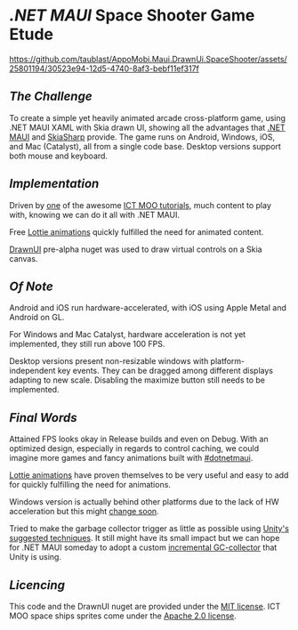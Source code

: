 # _.NET MAUI_ Space Shooter Game Etude


https://github.com/taublast/AppoMobi.Maui.DrawnUi.SpaceShooter/assets/25801194/30523e94-12d5-4740-8af3-bebf11ef317f


## _The Challenge_

To create a simple yet heavily animated arcade cross-platform game, using .NET MAUI XAML with Skia drawn UI, showing all the advantages that [.NET MAUI](https://learn.microsoft.com/en-us/dotnet/maui) and [SkiaSharp](https://github.com/mono/SkiaSharp) provide. 
The game runs on Android, Windows, iOS, and Mac (Catalyst), all from a single code base. Desktop versions support both mouse and keyboard.

## _Implementation_

Driven by [one](https://github.com/mooict/WPF-Space-shooter-game) of the awesome [ICT MOO tutorials](https://www.youtube.com/@mooict/videos), much content to play with, knowing we can do it all with .NET MAUI.  

Free [Lottie animations](https://lottiefiles.com/) quickly fulfilled the need for animated content.

[DrawnUI](https://github.com/taublast/AppoMobi.Maui.DrawnUi.Demo) pre-alpha nuget was used to draw virtual controls on a Skia canvas.

## _Of Note_

Android and iOS run hardware-accelerated, with iOS using Apple Metal and Android on GL. 

For Windows and Mac Catalyst, hardware acceleration is not yet implemented, they still run above 100 FPS. 

Desktop versions present non-resizable windows with platform-independent key events. They can be dragged among different displays adapting to new scale. Disabling the maximize button still needs to be implemented.

## _Final Words_

Attained FPS looks okay in Release builds and even on Debug. 
With an optimized design, especially in regards to control caching, we could imagine more games and fancy animations built with [#dotnetmaui](https://twitter.com/search?q=%23dotnetmaui).

[Lottie animations](https://lottiefiles.com/) have proven themselves to be very useful and easy to add for quickly fulfilling the need for animations.

Windows version is actually behind other platforms due to the lack of HW acceleration but this might [change soon](https://github.com/mono/SkiaSharp/issues/1893).

Tried to make the garbage collector trigger as little as possible using [Unity's suggested techniques](https://docs.unity3d.com/Manual/performance-garbage-collection-best-practices.html). It still might have its small impact but we can hope for .NET MAUI someday to adopt a custom [incremental GC-collector](https://docs.unity3d.com/Manual/performance-incremental-garbage-collection.html) that Unity is using.

## _Licencing_

This code and the DrawnUI nuget are provided under the [MIT license](https://github.com/taublast/AppoMobi.Maui.DrawnUi.SpaceShooter?tab=MIT-1-ov-file#readme). ICT MOO space ships sprites come under the [Apache 2.0 license](https://github.com/mooict/WPF-Space-shooter-game?tab=Apache-2.0-1-ov-file#readme).

